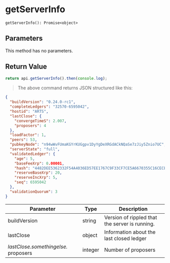# getServerInfo

`getServerInfo(): Promise<object>`

## Parameters

This method has no parameters.

## Return Value

```javascript
return api.getServerInfo().then(console.log);
```

> The above command returns JSON structured like this:

```json
{
  "buildVersion": "0.24.0-rc1",
  "completeLedgers": "32570-6595042",
  "hostid": "ARTS",
  "lastClose": {
    "convergeTimeS": 2.007,
    "proposers": 4
  },
  "loadFactor": 1,
  "peers": 53,
  "pubkeyNode": "n94wWvFUmaKGYrKUGgpv1DyYgDeXRGdACkNQaSe7zJiy5Znio7UC",
  "serverState": "full",
  "validatedLedger": {
    "age": 5,
    "baseFeeXrp": 0.00001,
    "hash": "4482DEE5362332F54A4036ED57EE1767C9F33CF7CE5A6670355C16CECE381D46",
    "reserveBaseXrp": 20,
    "reserveIncXrp": 5,
    "seq": 6595042
  },
  "validationQuorum": 3
}
```


Parameter | Type | Description
--------- | ------- | -----------
buildVersion | string | Version of rippled that the server is running.
lastClose | object | Information about the last closed ledger
*lastClose.somethingelse.* proposers | integer | Number of proposers

